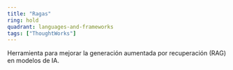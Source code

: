 ```yaml
---
title: "Ragas"
ring: hold
quadrant: languages-and-frameworks
tags: ["ThoughtWorks"]
---
```


Herramienta para mejorar la generación aumentada por recuperación (RAG) en modelos de IA.
